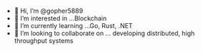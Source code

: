 - 👋 Hi, I’m @gopher5889
- 👀 I’m interested in ...Blockchain
- 🌱 I’m currently learning ...Go, Rust, .NET
- 💞️ I’m looking to collaborate on ... developing distributed, high throughput systems

<!---
gopher5889/gopher5889 is a ✨ special ✨ repository because its `README.md` (this file) appears on your GitHub profile.
You can click the Preview link to take a look at your changes.
--->
